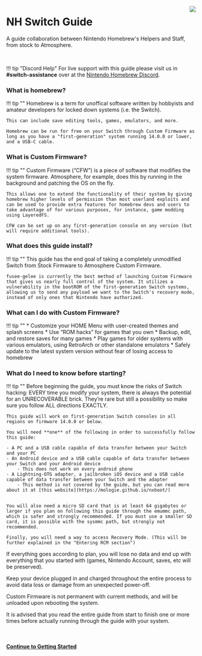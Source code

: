 <a href="https://discord.gg/C29hYvh" target="_blank"><img style="float: right;" src="img/discord.png"></a>

# NH Switch Guide

A guide collaboration between Nintendo Homebrew's Helpers and Staff, from stock to Atmosphere.

&nbsp;

!!! tip "Discord Help"
    For live support with this guide please visit us in **#switch-assistance** over at the [Nintendo Homebrew Discord](https://discord.gg/C29hYvh).

### What is homebrew?

!!! tip ""
    Homebrew is a term for unoffical software written by hobbyists and amateur developers for locked down systems (i.e. the Switch).

    This can include save editing tools, games, emulators, and more.

    Homebrew can be run for free on your Switch through Custom Firmware as long as you have a "first-generation" system running 14.0.0 or lower, and a USB-C cable.

### What is Custom Firmware?

!!! tip ""
    Custom Firmware (“CFW”) is a piece of software that modifies the system firmware.
    Atmosphere, for example, does this by running in the background and patching the OS on the fly.

    This allows one to extend the functionality of their system by giving homebrew higher levels of permission than most userland exploits and can be used to provide extra features for homebrew devs and users to take advantage of for various purposes, for instance, game modding using LayeredFS.

    CFW can be set up on any first-generation console on any version (but will require additional tools).

### What does this guide install?

!!! tip ""
    This guide has the end goal of taking a completely unmodified Switch from Stock Firmware to Atmosphere Custom Firmware.

    fusee-gelee is currently the best method of launching Custom Firmware that gives us nearly full control of the system. It utilizes a vulnerability in the bootROM of the first-generation Switch systems, allowing us to send any payload we want to the Switch's recovery mode, instead of only ones that Nintendo have authorized.

### What can I do with Custom Firmware?

!!! tip ""
    * Customize your HOME Menu with user-created themes and splash screens
    * Use “ROM hacks” for games that you own
    * Backup, edit, and restore saves for many games
    * Play games for older systems with various emulators, using RetroArch or other standalone emulators
    * Safely update to the latest system version without fear of losing access to homebrew

### What do I need to know before starting?

!!! tip ""
    Before beginning the guide, you must know the risks of Switch hacking: EVERY time you modify your system, there is always the potential for an UNRECOVERABLE brick. They’re rare but still a possibility so make sure you follow ALL directions EXACTLY.

    This guide will work on first-generation Switch consoles in all regions on firmware 14.0.0 or below.

    You will need **one** of the following in order to successfully follow this guide:

    - A PC and a USB cable capable of data transfer between your Switch and your PC
    - An Android device and a USB cable capable of data transfer between your Switch and your Android device
		- This does not work on every android phone
    - A Lightning-OTG adapter, a jailbroken iOS device and a USB cable capable of data transfer between your Switch and the adapter
        - This method is not covered by the guide, but you can read more about it at [this website](https://mologie.github.io/nxboot/)


    You will also need a micro SD card that is at least 64 gigabytes or larger if you plan on following this guide through the emummc path, which is safer and strongly recommended. If you must use a smaller SD card, it is possible with the sysmmc path, but strongly not recommended.

    Finally, you will need a way to access Recovery Mode. (This will be further explained in the "Entering RCM section")

If everything goes according to plan, you will lose no data and end up with everything that you started with (games, Nintendo Account, saves, etc will be preserved).

Keep your device plugged in and charged throughout the entire process to avoid data loss or damage from an unexpected power-off.

Custom Firmware is not permanent with current methods, and will be unloaded upon rebooting the system.

It is advised that you read the entire guide from start to finish one or more times before actually running through the guide with your system.

&nbsp;

#### [Continue to Getting Started <i class="fa fa-arrow-circle-right fa-lg"></i>](user_guide/getting_started.md) 
